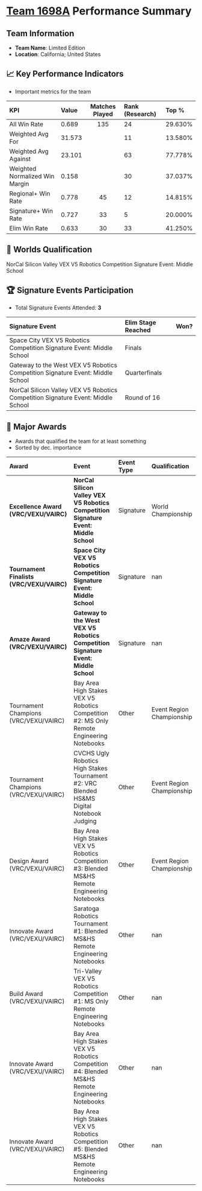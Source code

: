 # [Team 1698A](https://https://www.robotevents.com/teams/V5RC/1698A) Performance Summary

##  Team Information
- **Team Name**: Limited Edition
- **Location**: California; United States

## 📈 Key Performance Indicators
- Important metrics for the team

| KPI | Value | Matches Played | Rank (Research) | Top % |
|:---|:-----|:--------------:|:----|:-----|
| All Win Rate | 0.689 | 135 | 24 | 29.630% |
| Weighted Avg For | 31.573 |  | 11 | 13.580% |
| Weighted Avg Against | 23.101 |  | 63 | 77.778% |
| Weighted Normalized Win Margin | 0.158 |  | 30 | 37.037% |
| Regional+ Win Rate | 0.778 | 45 | 12 | 14.815% |
| Signature+ Win Rate | 0.727 | 33 | 5 | 20.000% |
| Elim Win Rate | 0.633 | 30 | 33 | 41.250% |


## 🎯 Worlds Qualification
NorCal Silicon Valley VEX V5 Robotics Competition Signature Event: Middle School

## 🏆 Signature Events Participation
- Total Signature Events Attended: **3**

| Signature Event | Elim Stage Reached | Won? |
|:----------------|:-------------------|:----|
| Space City VEX V5 Robotics Competition Signature Event: Middle School | Finals |  |
| Gateway to the West VEX V5 Robotics Competition Signature Event: Middle School | Quarterfinals |  |
| NorCal Silicon Valley VEX V5 Robotics Competition Signature Event: Middle School | Round of 16 |  |


## 🥇 Major Awards
- Awards that qualified the team for at least something
- Sorted by dec. importance

| Award | Event | Event Type | Qualification |
|:------|:------|:-----------|:--------------|
| **Excellence Award (VRC/VEXU/VAIRC)** | **NorCal Silicon Valley VEX V5 Robotics Competition Signature Event: Middle School** | Signature | World Championship |
| **Tournament Finalists (VRC/VEXU/VAIRC)** | **Space City VEX V5 Robotics Competition Signature Event: Middle School** | Signature | nan |
| **Amaze Award (VRC/VEXU/VAIRC)** | **Gateway to the West VEX V5 Robotics Competition Signature Event: Middle School** | Signature | nan |
| Tournament Champions (VRC/VEXU/VAIRC) | Bay Area High Stakes VEX V5 Robotics Competition #2: MS Only Remote Engineering Notebooks | Other | Event Region Championship |
| Tournament Champions (VRC/VEXU/VAIRC) | CVCHS Ugly Robotics High Stakes Tournament #2: VRC Blended HS&MS Digital Notebook Judging | Other | Event Region Championship |
| Design Award (VRC/VEXU/VAIRC) | Bay Area High Stakes VEX V5 Robotics Competition #3: Blended MS&HS Remote Engineering Notebooks | Other | Event Region Championship |
| Innovate Award (VRC/VEXU/VAIRC) | Saratoga Robotics Tournament #1: Blended MS&HS Remote Engineering Notebooks | Other | nan |
| Build Award (VRC/VEXU/VAIRC) | Tri-Valley VEX V5 Robotics Competition #1: MS Only Remote Engineering Notebooks | Other | nan |
| Innovate Award (VRC/VEXU/VAIRC) | Bay Area High Stakes VEX V5 Robotics Competition #4: Blended MS&HS Remote Engineering Notebooks | Other | nan |
| Innovate Award (VRC/VEXU/VAIRC) | Bay Area High Stakes VEX V5 Robotics Competition #5: Blended MS&HS Remote Engineering Notebooks | Other | nan |

